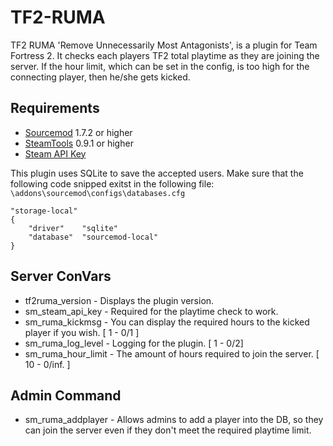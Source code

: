 # TF2-RUMA
TF2 RUMA 'Remove Unnecessarily Most Antagonists', is a plugin for Team Fortress 2. It checks each players TF2 total playtime as they are joining the server. If the hour limit, which can be set in the config, is too high for the connecting player, then he/she gets kicked.

## Requirements
 - [Sourcemod](http://www.sourcemod.net/downloads.php) 1.7.2 or higher
 - [SteamTools](https://builds.limetech.org/?p=steamtools) 0.9.1 or higher
 - [Steam API Key](http://steamcommunity.com/dev/apikey)

This plugin uses SQLite to save the accepted users. Make sure that the following code snipped exitst in the following file: 
```\addons\sourcemod\configs\databases.cfg```
```
"storage-local"
{
    "driver"    "sqlite"
    "database"  "sourcemod-local"
}
```

## Server ConVars
 - tf2ruma_version - Displays the plugin version.
 - sm_steam_api_key - Required for the playtime check to work.
 - sm_ruma_kickmsg - You can display the required hours to the kicked player if you wish. [ 1 - 0/1 ]
 - sm_ruma_log_level - Logging for the plugin. [ 1 - 0/2]
 - sm_ruma_hour_limit - The amount of hours required to join the server. [ 10 - 0/inf. ]

## Admin Command

 - sm_ruma_addplayer - Allows admins  to add a player into the DB, so they can join the server even if they don't meet the required playtime limit.